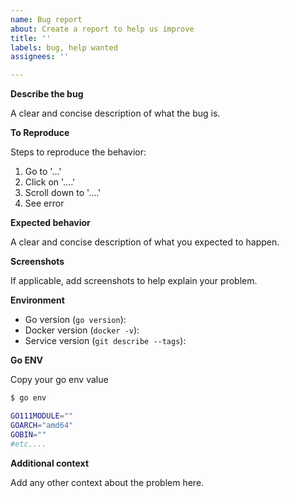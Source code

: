 ```yaml
---
name: Bug report
about: Create a report to help us improve
title: ''
labels: bug, help wanted
assignees: ''

---
```


**Describe the bug**

A clear and concise description of what the bug is.

**To Reproduce**

Steps to reproduce the behavior:
1. Go to '...'
2. Click on '....'
3. Scroll down to '....'
4. See error

**Expected behavior**

A clear and concise description of what you expected to happen.

**Screenshots**

If applicable, add screenshots to help explain your problem.

**Environment**

- Go version (`go version`):
- Docker version (`docker -v`):
- Service version (`git describe --tags`):

**Go ENV**

Copy your go env value

```bash
$ go env

GO111MODULE=""
GOARCH="amd64"
GOBIN=""
#etc....
```

**Additional context**

Add any other context about the problem here.
